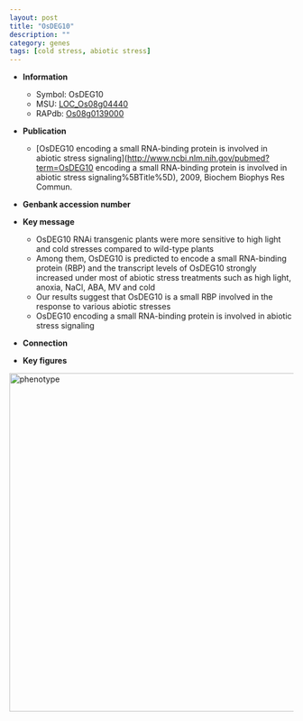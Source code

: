 ```yaml
---
layout: post
title: "OsDEG10"
description: ""
category: genes
tags: [cold stress, abiotic stress]
---
```


* **Information**  
    + Symbol: OsDEG10  
    + MSU: [LOC_Os08g04440](http://rice.plantbiology.msu.edu/cgi-bin/ORF_infopage.cgi?orf=LOC_Os08g04440)  
    + RAPdb: [Os08g0139000](http://rapdb.dna.affrc.go.jp/viewer/gbrowse_details/irgsp1?name=Os08g0139000)  

* **Publication**  
    + [OsDEG10 encoding a small RNA-binding protein is involved in abiotic stress signaling](http://www.ncbi.nlm.nih.gov/pubmed?term=OsDEG10 encoding a small RNA-binding protein is involved in abiotic stress signaling%5BTitle%5D), 2009, Biochem Biophys Res Commun.

* **Genbank accession number**  

* **Key message**  
    + OsDEG10 RNAi transgenic plants were more sensitive to high light and cold stresses compared to wild-type plants
    + Among them, OsDEG10 is predicted to encode a small RNA-binding protein (RBP) and the transcript levels of OsDEG10 strongly increased under most of abiotic stress treatments such as high light, anoxia, NaCl, ABA, MV and cold
    + Our results suggest that OsDEG10 is a small RBP involved in the response to various abiotic stresses
    + OsDEG10 encoding a small RNA-binding protein is involved in abiotic stress signaling

* **Connection**  

* **Key figures**  
<img src="http://funRiceGenes.github.io/images/OsDEG10.pheno.png" alt="phenotype"  style="width: 600px;"/>



